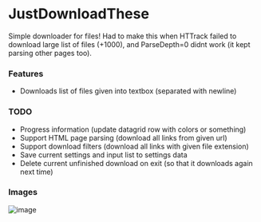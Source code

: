 # JustDownloadThese

Simple downloader for files!
Had to make this when HTTrack failed to download large list of files (+1000),
and ParseDepth=0 didnt work (it kept parsing other pages too).

### Features
- Downloads list of files given into textbox (separated with newline)

### TODO
- Progress information (update datagrid row with colors or something)
- Support HTML page parsing (download all links from given url)
- Support download filters (download all links with given file extension)
- Save current settings and input list to settings data
- Delete current unfinished download on exit (so that it downloads again next time)

### Images
![image](https://user-images.githubusercontent.com/5438317/76448262-c0f84700-63d2-11ea-8799-8f7ed6087aab.png)

